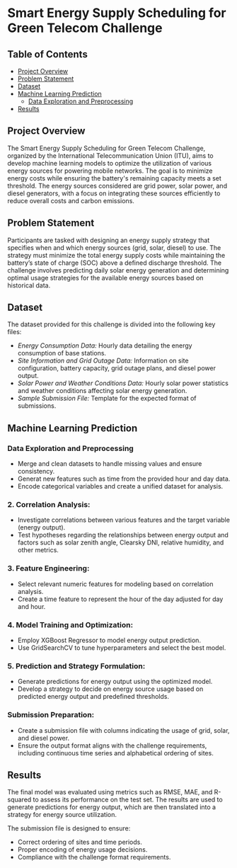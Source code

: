 # Smart Energy Supply Scheduling for Green Telecom Challenge


## Table of Contents
- [Project Overview](#project-overview)
- [Problem Statement](#problem-statement)
- [Dataset](#dataset)
- [Machine Learning Prediction](#machine-learning-prediction)
  - [Data Exploration and Preprocessing](#data-exploration-and-preprocessing)
- [Results](#results)

## Project Overview
The Smart Energy Supply Scheduling for Green Telecom Challenge, organized by the International Telecommunication Union (ITU), aims to develop machine learning models to optimize the utilization of various energy sources for powering mobile networks. The goal is to minimize energy costs while ensuring the battery's remaining capacity meets a set threshold. The energy sources considered are grid power, solar power, and diesel generators, with a focus on integrating these sources efficiently to reduce overall costs and carbon emissions.

## Problem Statement
Participants are tasked with designing an energy supply strategy that specifies when and which energy sources (grid, solar, diesel) to use. The strategy must minimize the total energy supply costs while maintaining the battery’s state of charge (SOC) above a defined discharge threshold. The challenge involves predicting daily solar energy generation and determining optimal usage strategies for the available energy sources based on historical data.

## Dataset
The dataset provided for this challenge is divided into the following key files:
- _Energy Consumption Data:_ Hourly data detailing the energy consumption of base stations.
- _Site Information and Grid Outage Data:_ Information on site configuration, battery capacity, grid outage plans, and diesel power output.
- _Solar Power and Weather Conditions Data:_ Hourly solar power statistics and weather conditions affecting solar energy generation.
- _Sample Submission File:_ Template for the expected format of submissions.

## Machine Learning Prediction
### Data Exploration and Preprocessing
- Merge and clean datasets to handle missing values and ensure consistency.
- Generat new features such as time from the provided hour and day data.
- Encode categorical variables and create a unified dataset for analysis.

### 2. Correlation Analysis:
- Investigate correlations between various features and the target variable (energy output).
- Test hypotheses regarding the relationships between energy output and factors such as solar zenith angle, Clearsky DNI, relative humidity, and other metrics.

### 3. Feature Engineering:
- Select relevant numeric features for modeling based on correlation analysis.
- Create a time feature to represent the hour of the day adjusted for day and hour.

### 4. Model Training and Optimization:
- Employ XGBoost Regressor to model energy output prediction.
- Use GridSearchCV to tune hyperparameters and select the best model.

### 5. Prediction and Strategy Formulation:
- Generate predictions for energy output using the optimized model.
- Develop a strategy to decide on energy source usage based on predicted energy output and predefined thresholds.

### Submission Preparation:
- Create a submission file with columns indicating the usage of grid, solar, and diesel power.
- Ensure the output format aligns with the challenge requirements, including continuous time series and alphabetical ordering of sites.

## Results
The final model was evaluated using metrics such as RMSE, MAE, and R-squared to assess its performance on the test set. The results are used to generate predictions for energy output, which are then translated into a strategy for energy source utilization.

The submission file is designed to ensure:
- Correct ordering of sites and time periods.
- Proper encoding of energy usage decisions.
- Compliance with the challenge format requirements.

